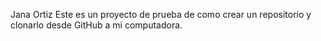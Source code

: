 Jana Ortiz
Este es un proyecto de prueba de como crear un repositorio y clonarlo desde GitHub a mi computadora.